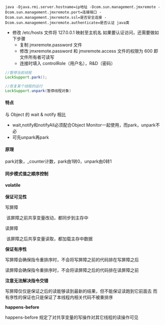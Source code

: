 ```
java -Djava.rmi.server.hostname=ip地址 -Dcom.sun.management.jmxremote -Dcom.sun.management.jmxremote.port=连接端口 -Dcom.sun.management.jmxremote.ssl=是否安全连接 -
Dcom.sun.management.jmxremote.authenticate=是否认证 java类
```

* 修改 /etc/hosts 文件将 127.0.0.1 映射至主机名
  如果要认证访问，还需要做如下步骤
  * 复制 jmxremote.password 文件
  * 修改 jmxremote.password 和 jmxremote.access 文件的权限为 600 即文件所有者可读写
  * 连接时填入 controlRole（用户名），R&D（密码）



```java
//暂停当前线程
LockSupport.park();

//恢复某个线程的运行
LockSupport.unpark(暂停线程对象)
```

#### 特点

与 Object 的 wait & notify 相比

* wait,notify和notifyAll必须配合Object Monitor一起使用，而park，unpark不必
* 可先unpark再park

#### 原理

park对象，_counter计数，park由1转0，unpark由0转1

#### 同步模式值之顺序控制

#### volatile

**保证可见性**

写屏障

​	该屏障之前共享变量改动，都同步到主存中

读屏障

​	该屏障之后共享变量读取，都加载主存中数据

**保证有序性**

写屏障会确保指令重排序时，不会将写屏障之前的代码排在写屏障之后

读屏障会确保指令重排序时，不会将读屏障之后的代码排在读屏障之前

**注意无法解决指令交错**

写屏障仅仅是保证之后的读能够读到最新的结果，但不能保证读跑到它前面去
而有序性的保证也只是保证了本线程内相关代码不被重排序

**happens-before**

happens-before 规定了对共享变量的写操作对其它线程的读操作可见



